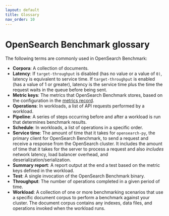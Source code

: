 ```yaml
---
layout: default
title: Glossary
nav_order: 10
---
```


# OpenSearch Benchmark glossary

The following terms are commonly used in OpenSearch Benchmark:

- **Corpora**: A collection of documents.
- **Latency**: If `target-throughput` is disabled (has no value or a value of `0)`, latency is equivalent to service time. If `target-throughput` is enabled (has a value of 1 or greater), latency is the service time plus the time the request waits in the queue before being sent.
- **Metric keys**: The metrics that OpenSearch Benchmark stores, based on the configuration in the [metrics record]({{site.url}}{{site.baseurl}}/benchmark/metrics/metric-records/).
- **Operations**: In workloads, a list of API requests performed by a workload.
- **Pipeline**: A series of steps occurring before and after a workload is run that determines benchmark results.
- **Schedule**: In workloads, a list of operations in a specific order.
- **Service time**: The amount of time that it takes for `opensearch-py`, the primary client for OpenSearch Benchmark, to send a request and receive a response from the OpenSearch cluster. It includes the amount of time that it takes for the server to process a request and also _includes_ network latency, load balancer overhead, and deserialization/serialization.
- **Summary report**: A report output at the end a test based on the metric keys defined in the workload.
- **Test**: A single invocation of the OpenSearch Benchmark binary.
- **Throughput**: The number of operations completed in a given period of time.
- **Workload**: A collection of one or more benchmarking scenarios that use a specific document corpus to perform a benchmark against your cluster. The document corpus contains any indexes, data files, and operations invoked when the workload runs.